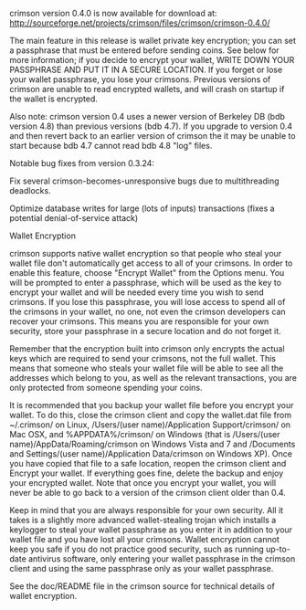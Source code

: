 crimson version 0.4.0 is now available for download at:
http://sourceforge.net/projects/crimson/files/crimson/crimson-0.4.0/

The main feature in this release is wallet private key encryption;
you can set a passphrase that must be entered before sending coins.
See below for more information; if you decide to encrypt your wallet,
WRITE DOWN YOUR PASSPHRASE AND PUT IT IN A SECURE LOCATION. If you
forget or lose your wallet passphrase, you lose your crimsons.
Previous versions of crimson are unable to read encrypted wallets,
and will crash on startup if the wallet is encrypted.

Also note: crimson version 0.4 uses a newer version of Berkeley DB
(bdb version 4.8) than previous versions (bdb 4.7). If you upgrade
to version 0.4 and then revert back to an earlier version of crimson
the it may be unable to start because bdb 4.7 cannot read bdb 4.8
"log" files.


Notable bug fixes from version 0.3.24:

Fix several crimson-becomes-unresponsive bugs due to multithreading
deadlocks.

Optimize database writes for large (lots of inputs) transactions
(fixes a potential denial-of-service attack)


Wallet Encryption

crimson supports native wallet encryption so that people who steal your
wallet file don't automatically get access to all of your crimsons.
In order to enable this feature, choose "Encrypt Wallet" from the
Options menu.  You will be prompted to enter a passphrase, which
will be used as the key to encrypt your wallet and will be needed
every time you wish to send crimsons.  If you lose this passphrase,
you will lose access to spend all of the crimsons in your wallet,
no one, not even the crimson developers can recover your crimsons.
This means you are responsible for your own security, store your
passphrase in a secure location and do not forget it.

Remember that the encryption built into crimson only encrypts the
actual keys which are required to send your crimsons, not the full
wallet.  This means that someone who steals your wallet file will
be able to see all the addresses which belong to you, as well as the
relevant transactions, you are only protected from someone spending
your coins.

It is recommended that you backup your wallet file before you
encrypt your wallet.  To do this, close the crimson client and
copy the wallet.dat file from ~/.crimson/ on Linux, /Users/(user
name)/Application Support/crimson/ on Mac OSX, and %APPDATA%/crimson/
on Windows (that is /Users/(user name)/AppData/Roaming/crimson on
Windows Vista and 7 and /Documents and Settings/(user name)/Application
Data/crimson on Windows XP).  Once you have copied that file to a
safe location, reopen the crimson client and Encrypt your wallet.
If everything goes fine, delete the backup and enjoy your encrypted
wallet.  Note that once you encrypt your wallet, you will never be
able to go back to a version of the crimson client older than 0.4.

Keep in mind that you are always responsible for your own security.
All it takes is a slightly more advanced wallet-stealing trojan which
installs a keylogger to steal your wallet passphrase as you enter it
in addition to your wallet file and you have lost all your crimsons.
Wallet encryption cannot keep you safe if you do not practice
good security, such as running up-to-date antivirus software, only
entering your wallet passphrase in the crimson client and using the
same passphrase only as your wallet passphrase.

See the doc/README file in the crimson source for technical details
of wallet encryption.
